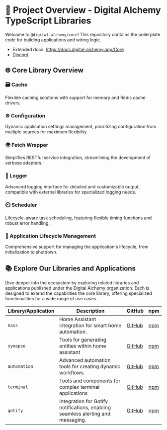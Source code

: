# 🚀 Project Overview - Digital Alchemy TypeScript Libraries

Welcome to `@digital-alchemy/core`!
This repository contains the boilerplate code for building applications and wiring logic.

- Extended docs: https://docs.digital-alchemy.app/Core
- [Discord](https://discord.gg/JkZ35Gv97Y)

## 🌐 Core Library Overview

### 🗃️ Cache

Flexible caching solutions with support for memory and Redis cache drivers.

### ⚙️ Configuration

Dynamic application settings management, prioritizing configuration from multiple sources for maximum flexibility.

### 🌍 Fetch Wrapper

Simplifies RESTful service integration, streamlining the development of verbose adapters.

### 📝 Logger

Advanced logging interface for detailed and customizable output, compatible with external libraries for specialized logging needs.

### ⏲️ Scheduler

Lifecycle-aware task scheduling, featuring flexible timing functions and robust error handling.

### 🔄 Application Lifecycle Management

Comprehensive support for managing the application's lifecycle, from initialization to shutdown.

## 📚 Explore Our Libraries and Applications

Dive deeper into the ecosystem by exploring related libraries and applications published under the Digital Alchemy organization.
Each is designed to extend the capabilities the core library, offering specialized functionalities for a wide range of use cases.

| Library/Application | Description                                                                     | GitHub                                                     | npm                                                                    |
| ------------------- | ------------------------------------------------------------------------------- | ---------------------------------------------------------- | ---------------------------------------------------------------------- |
| `hass`              | Home Assistant integration for smart home automation.                           | [GitHub](https://github.com/Digital-Alchemy-TS/hass)       | [npm](https://www.npmjs.com/package/@digital-alchemy/hass)             |
| `synapse`           | Tools for generating entities within home assistant                             | [GitHub](https://github.com/Digital-Alchemy-TS/synapse)    | [npm](https://www.npmjs.com/package/@digital-alchemy/synapse)          |
| `automation`        | Advanced automation tools for creating dynamic workflows.                       | [GitHub](https://github.com/Digital-Alchemy-TS/automation) | [npm](https://www.npmjs.com/package/@digital-alchemy/automation)       |
| `terminal`          | Tools and components for complex terminal applications                          | [GitHub](https://github.com/Digital-Alchemy-TS/terminal)   | [npm](https://www.npmjs.com/package/@digital-alchemy/terminal)         |
| `gotify`            | Integration for Gotify notifications, enabling seamless alerting and messaging. | [GitHub](https://github.com/Digital-Alchemy-TS/gotify)     | [npm](https://www.npmjs.com/package/@digital-alchemy/gotify-extension) |
